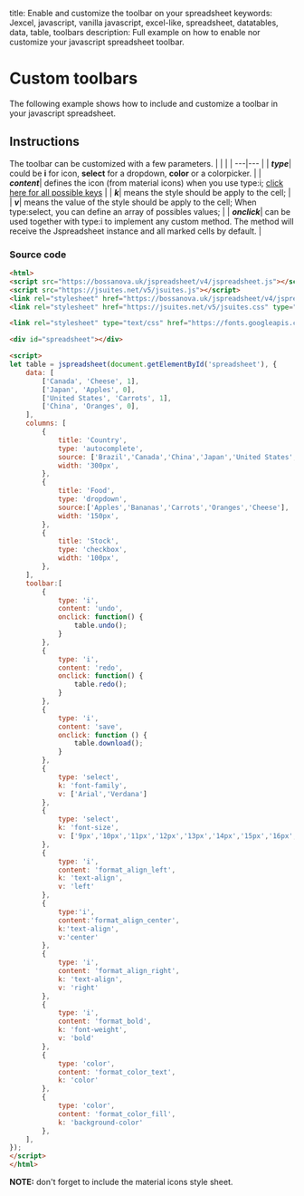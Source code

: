 title: Enable and customize the toolbar on your spreadsheet
keywords: Jexcel, javascript, vanilla javascript, excel-like, spreadsheet, datatables, data, table, toolbars
description: Full example on how to enable nor customize your javascript spreadsheet toolbar.

# Custom toolbars

The following example shows how to include and customize a toolbar in your javascript spreadsheet.


## Instructions

The toolbar can be customized with a few parameters.
|    |     | 
| ---|---  |
| _**type**_|  could be **i** for icon, **select** for a dropdown, **color** or a colorpicker.  |
| _**content**_|  defines the icon (from material icons) when you use type:i; [click here for all possible keys](https://material.io/tools/icons/)  |
| _**k**_|  means the style should be apply to the cell;  |
| _**v**_|  means the value of the style should be apply to the cell; When type:select, you can define an array of possibles values;  |
| _**onclick**_|  can be used together with type:i to implement any custom method. The method will receive the Jspreadsheet instance and all marked cells by default.  |
  

### Source code

```html
<html>
<script src="https://bossanova.uk/jspreadsheet/v4/jspreadsheet.js"></script>
<script src="https://jsuites.net/v5/jsuites.js"></script>
<link rel="stylesheet" href="https://bossanova.uk/jspreadsheet/v4/jspreadsheet.css" type="text/css" />
<link rel="stylesheet" href="https://jsuites.net/v5/jsuites.css" type="text/css" />

<link rel="stylesheet" type="text/css" href="https://fonts.googleapis.com/css?family=Material+Icons" />

<div id="spreadsheet"></div>

<script>
let table = jspreadsheet(document.getElementById('spreadsheet'), {
    data: [
        ['Canada', 'Cheese', 1],
        ['Japan', 'Apples', 0],
        ['United States', 'Carrots', 1],
        ['China', 'Oranges', 0],
    ],
    columns: [
        {
            title: 'Country',
            type: 'autocomplete',
            source: ['Brazil','Canada','China','Japan','United States','United Kingdom'],
            width: '300px',
        },
        {
            title: 'Food',
            type: 'dropdown',
            source:['Apples','Bananas','Carrots','Oranges','Cheese'],
            width: '150px',
        },
        {
            title: 'Stock',
            type: 'checkbox',
            width: '100px',
        },
    ],
    toolbar:[
        {
            type: 'i',
            content: 'undo',
            onclick: function() {
                table.undo();
            }
        },
        {
            type: 'i',
            content: 'redo',
            onclick: function() {
                table.redo();
            }
        },
        {
            type: 'i',
            content: 'save',
            onclick: function () {
                table.download();
            }
        },
        {
            type: 'select',
            k: 'font-family',
            v: ['Arial','Verdana']
        },
        {
            type: 'select',
            k: 'font-size',
            v: ['9px','10px','11px','12px','13px','14px','15px','16px','17px','18px','19px','20px']
        },
        {
            type: 'i',
            content: 'format_align_left',
            k: 'text-align',
            v: 'left'
        },
        {
            type:'i',
            content:'format_align_center',
            k:'text-align',
            v:'center'
        },
        {
            type: 'i',
            content: 'format_align_right', 
            k: 'text-align',
            v: 'right'
        },
        {
            type: 'i',
            content: 'format_bold',
            k: 'font-weight',
            v: 'bold'
        },
        {
            type: 'color',
            content: 'format_color_text',
            k: 'color'
        },
        {
            type: 'color',
            content: 'format_color_fill',
            k: 'background-color'
        },
    ],
});
</script>
</html>
```

**NOTE:** don't forget to include the material icons style sheet.

